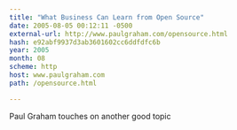 ```yaml
---
title: "What Business Can Learn from Open Source"
date: 2005-08-05 00:12:11 -0500
external-url: http://www.paulgraham.com/opensource.html
hash: e92abf9937d3ab3601602cc6ddfdfc6b
year: 2005
month: 08
scheme: http
host: www.paulgraham.com
path: /opensource.html

---
```


Paul Graham touches on another good topic
